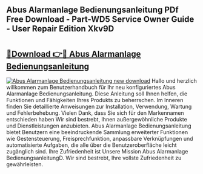 ## Abus Alarmanlage Bedienungsanleitung PDf Free Download - Part-WD5 Service Owner Guide - User Repair Edition Xkv9D

# <h2><a href="http://df450xa.blite.top/?on=Abus+Alarmanlage+Bedienungsanleitung">🔗Download 👉🔴 Abus Alarmanlage Bedienungsanleitung</a></h2>

[![Abus Alarmanlage Bedienungsanleitung new download](https://i.imgur.com/lujVjoI.png)](http://df450xa.blite.top/?on=Abus+Alarmanlage+Bedienungsanleitung)
Hallo und herzlich willkommen zum Benutzerhandbuch für Ihr neu konfiguriertes Abus Alarmanlage Bedienungsanleitung. Diese Anleitung soll Ihnen helfen, die Funktionen und Fähigkeiten Ihres Produkts zu beherrschen. Im Inneren finden Sie detaillierte Anweisungen zur Installation, Verwendung, Wartung und Fehlerbehebung. Vielen Dank, dass Sie sich für den Markennamen entschieden haben Wir sind bestrebt, Ihnen außergewöhnliche Produkte und Dienstleistungen anzubieten. Abus Alarmanlage Bedienungsanleitung bietet Benutzern eine beeindruckende Sammlung erweiterter Funktionen wie Gestensteuerung, Freisprechfunktion, anpassbare Verknüpfungen und automatisierte Aufgaben, die alle über die Benutzeroberfläche leicht zugänglich sind. Ihre Zufriedenheit ist Unsere Mission Abus Alarmanlage BedienungsanleitungD. Wir sind bestrebt, Ihre vollste Zufriedenheit zu gewährleisten.
